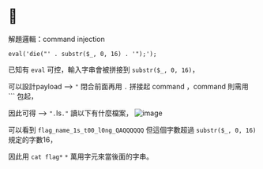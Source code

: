 # 🍣

解題邏輯：command injection

`eval('die("' . substr($_, 0, 16) . '");');`

已知有 `eval` 可控，輸入字串會被拼接到 `substr($_, 0, 16)`，

可以設計payload --> `"` 閉合前面再用 `.` 拼接起 command ，command 則需用 ``` 包起，

因此可得 --> `".`ls`."` 讀以下有什麼檔案，
![image](https://github.com/jonafk555/My_CTF_Writeup/assets/75651364/bf1af5ba-6dc4-4a21-9dea-09f5d54b2b43)

可以看到 `flag_name_1s_t00_l0ng_QAQQQQQQ` 但這個字數超過 `substr($_, 0, 16)` 規定的字數16，

因此用 `cat flag*` `*` 萬用字元來當後面的字串。





